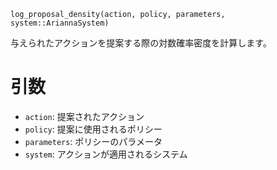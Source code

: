 ```
log_proposal_density(action, policy, parameters, system::AriannaSystem)
```

与えられたアクションを提案する際の対数確率密度を計算します。

# 引数

  * `action`: 提案されたアクション
  * `policy`: 提案に使用されるポリシー
  * `parameters`: ポリシーのパラメータ
  * `system`: アクションが適用されるシステム
